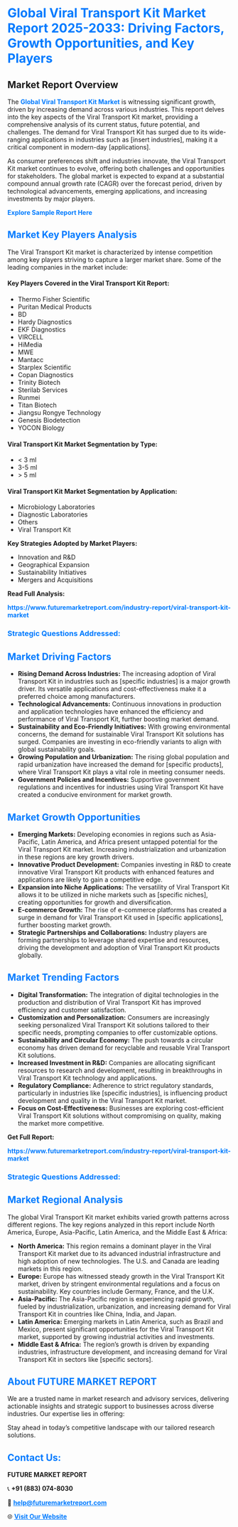 <h1 style="color: #007BFF;">Global Viral Transport Kit Market Report 2025-2033: Driving Factors, Growth Opportunities, and Key Players</h1>

<section id="overview">
<h2>Market Report Overview</h2>
<p>The <a href="https://www.futuremarketreport.com/industry-report/viral-transport-kit-market" style="color: #007BFF; text-decoration: none;"><strong>Global Viral Transport Kit Market</strong></a> is witnessing significant growth, driven by increasing demand across various industries. This report delves into the key aspects of the Viral Transport Kit market, providing a comprehensive analysis of its current status, future potential, and challenges. The demand for Viral Transport Kit has surged due to its wide-ranging applications in industries such as [insert industries], making it a critical component in modern-day [applications].</p>
<p>As consumer preferences shift and industries innovate, the Viral Transport Kit market continues to evolve, offering both challenges and opportunities for stakeholders. The global market is expected to expand at a substantial compound annual growth rate (CAGR) over the forecast period, driven by technological advancements, emerging applications, and increasing investments by major players.</p>
</section>

<section id="overview">
<p><a href="https://www.futuremarketreport.com/request-sample/reportId=127018" style="color: #007BFF; text-decoration: none;"><strong>Explore Sample Report Here</strong></a></p>
</section>

<section id="key-players">
<h2 style="color: #007BFF;">Market Key Players Analysis</h2>
<p>The Viral Transport Kit market is characterized by intense competition among key players striving to capture a larger market share. Some of the leading companies in the market include:</p>
<h4>Key Players Covered in the Viral Transport Kit Report:</h4>
<ul><li>Thermo Fisher Scientific</li><li>Puritan Medical Products</li><li>BD</li><li>Hardy Diagnostics</li><li>EKF Diagnostics</li><li>VIRCELL</li><li>HiMedia</li><li>MWE</li><li>Mantacc</li><li>Starplex Scientific</li><li>Copan Diagnostics</li><li>Trinity Biotech</li><li>Sterilab Services</li><li>Runmei</li><li>Titan Biotech</li><li>Jiangsu Rongye Technology</li><li>Genesis Biodetection</li><li>YOCON Biology</li></ul>
<h4>Viral Transport Kit Market Segmentation by Type:</h4>
<ul><li>&lt; 3 ml</li><li>3-5 ml</li><li>&gt; 5 ml</li></ul>

<h4>Viral Transport Kit Market Segmentation by Application:</h4>
<ul><li>Microbiology Laboratories</li><li>Diagnostic Laboratories</li><li>Others</li><li>Viral Transport Kit</li></ul>
<p><strong>Key Strategies Adopted by Market Players:</strong></p>
<ul>
<li>Innovation and R&D</li>
<li>Geographical Expansion</li>
<li>Sustainability Initiatives</li>
<li>Mergers and Acquisitions</li>
</ul>
</section>

<section>
<p><strong>Read Full Analysis: </strong></p><a href="https://www.futuremarketreport.com/industry-report/viral-transport-kit-market" style="color: #007BFF; text-decoration: none;"><strong>https://www.futuremarketreport.com/industry-report/viral-transport-kit-market</strong></a>
<h3 style="color: #007BFF;">Strategic Questions Addressed:</h3>
</section>

<section id="driving-factors">
<h2 style="color: #007BFF;">Market Driving Factors</h2>
<ul>
<li><strong>Rising Demand Across Industries:</strong> The increasing adoption of Viral Transport Kit in industries such as [specific industries] is a major growth driver. Its versatile applications and cost-effectiveness make it a preferred choice among manufacturers.</li>
<li><strong>Technological Advancements:</strong> Continuous innovations in production and application technologies have enhanced the efficiency and performance of Viral Transport Kit, further boosting market demand.</li>
<li><strong>Sustainability and Eco-Friendly Initiatives:</strong> With growing environmental concerns, the demand for sustainable Viral Transport Kit solutions has surged. Companies are investing in eco-friendly variants to align with global sustainability goals.</li>
<li><strong>Growing Population and Urbanization:</strong> The rising global population and rapid urbanization have increased the demand for [specific products], where Viral Transport Kit plays a vital role in meeting consumer needs.</li>
<li><strong>Government Policies and Incentives:</strong> Supportive government regulations and incentives for industries using Viral Transport Kit have created a conducive environment for market growth.</li>
</ul>
</section>

<section id="growth-opportunities">
<h2 style="color: #007BFF;">Market Growth Opportunities</h2>
<ul>
<li><strong>Emerging Markets:</strong> Developing economies in regions such as Asia-Pacific, Latin America, and Africa present untapped potential for the Viral Transport Kit market. Increasing industrialization and urbanization in these regions are key growth drivers.</li>
<li><strong>Innovative Product Development:</strong> Companies investing in R&D to create innovative Viral Transport Kit products with enhanced features and applications are likely to gain a competitive edge.</li>
<li><strong>Expansion into Niche Applications:</strong> The versatility of Viral Transport Kit allows it to be utilized in niche markets such as [specific niches], creating opportunities for growth and diversification.</li>
<li><strong>E-commerce Growth:</strong> The rise of e-commerce platforms has created a surge in demand for Viral Transport Kit used in [specific applications], further boosting market growth.</li>
<li><strong>Strategic Partnerships and Collaborations:</strong> Industry players are forming partnerships to leverage shared expertise and resources, driving the development and adoption of Viral Transport Kit products globally.</li>
</ul>
</section>

<section id="trending-factors">
<h2 style="color: #007BFF;">Market Trending Factors</h2>
<ul>
<li><strong>Digital Transformation:</strong> The integration of digital technologies in the production and distribution of Viral Transport Kit has improved efficiency and customer satisfaction.</li>
<li><strong>Customization and Personalization:</strong> Consumers are increasingly seeking personalized Viral Transport Kit solutions tailored to their specific needs, prompting companies to offer customizable options.</li>
<li><strong>Sustainability and Circular Economy:</strong> The push towards a circular economy has driven demand for recyclable and reusable Viral Transport Kit solutions.</li>
<li><strong>Increased Investment in R&D:</strong> Companies are allocating significant resources to research and development, resulting in breakthroughs in Viral Transport Kit technology and applications.</li>
<li><strong>Regulatory Compliance:</strong> Adherence to strict regulatory standards, particularly in industries like [specific industries], is influencing product development and quality in the Viral Transport Kit market.</li>
<li><strong>Focus on Cost-Effectiveness:</strong> Businesses are exploring cost-efficient Viral Transport Kit solutions without compromising on quality, making the market more competitive.</li>
</ul>
</section>

<section>
<p><strong>Get Full Report: </strong></p><a href="https://www.futuremarketreport.com/industry-report/viral-transport-kit-market" style="color: #007BFF; text-decoration: none;"><strong>https://www.futuremarketreport.com/industry-report/viral-transport-kit-market</strong></a>
<h3 style="color: #007BFF;">Strategic Questions Addressed:</h3>
</section>


<section id="regional-analysis">
<h2 style="color: #007BFF;">Market Regional Analysis</h2>
<p>The global Viral Transport Kit market exhibits varied growth patterns across different regions. The key regions analyzed in this report include North America, Europe, Asia-Pacific, Latin America, and the Middle East & Africa:</p>
<ul>
<li><strong>North America:</strong> This region remains a dominant player in the Viral Transport Kit market due to its advanced industrial infrastructure and high adoption of new technologies. The U.S. and Canada are leading markets in this region.</li>
<li><strong>Europe:</strong> Europe has witnessed steady growth in the Viral Transport Kit market, driven by stringent environmental regulations and a focus on sustainability. Key countries include Germany, France, and the U.K.</li>
<li><strong>Asia-Pacific:</strong> The Asia-Pacific region is experiencing rapid growth, fueled by industrialization, urbanization, and increasing demand for Viral Transport Kit in countries like China, India, and Japan.</li>
<li><strong>Latin America:</strong> Emerging markets in Latin America, such as Brazil and Mexico, present significant opportunities for the Viral Transport Kit market, supported by growing industrial activities and investments.</li>
<li><strong>Middle East & Africa:</strong> The region’s growth is driven by expanding industries, infrastructure development, and increasing demand for Viral Transport Kit in sectors like [specific sectors].</li>
</ul>
</section>

<footer>
<h2 style="color: #007BFF;">About FUTURE MARKET REPORT</h2>
<p>We are a trusted name in market research and advisory services, delivering actionable insights and strategic support to businesses across diverse industries. Our expertise lies in offering:</p>

<p>Stay ahead in today’s competitive landscape with our tailored research solutions.</p>

<h2 style="color: #007BFF;">Contact Us:</h2>
<p><strong>FUTURE MARKET REPORT</strong></p>
<p>📞 <strong>+91 (883) 074-8030</strong></p>
<p>📧 <strong><a href="mailto:help@futuremarketreport.com" style="color: #007BFF;">help@futuremarketreport.com</a></strong></p>
<p>🌐 <strong><a href="https://www.futuremarketreport.com/" style="color: #007BFF;">Visit Our Website</a></strong></p>
</footer>